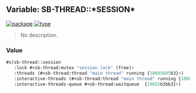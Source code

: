 ## Variable: SB-THREAD::\*SESSION\*
[![package](https://img.shields.io/badge/Package-SB--THREAD-5f9ea0.svg?style=social&colorA=999999)](../) [![type](https://img.shields.io/badge/Type-Variable-5f9ea0.svg?style=social&colorA=999999)](../#variable) 

> No description.

### Value
```cl
#s(sb-thread::session
   :lock #<sb-thread:mutex "session lock" (free)>
   :threads (#<sb-thread:thread "main thread" running {10005605b3}>)
   :interactive-threads (#<sb-thread:thread "main thread" running {10005605b3}>)
   :interactive-threads-queue #<sb-thread:waitqueue  {10025b3bb3}>)
```
